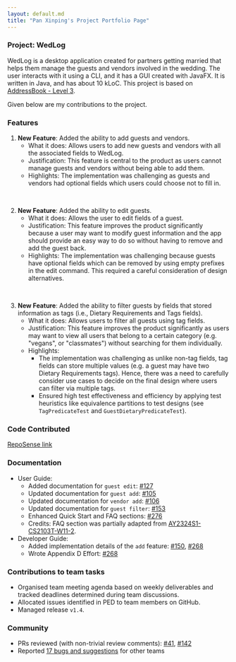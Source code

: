 ```yaml
---
layout: default.md
title: "Pan Xinping's Project Portfolio Page"
---
```


### Project: WedLog

WedLog is a desktop application created for partners getting married that helps them manage the guests and vendors involved in the wedding. 
The user interacts with it using a CLI, and it has a GUI created with JavaFX. 
It is written in Java, and has about 10 kLoC. This project is based on [AddressBook - Level 3](https://se-education.org/addressbook-level3/).

Given below are my contributions to the project.

### Features
1. **New Feature**: Added the ability to add guests and vendors.
    * What it does: Allows users to add new guests and vendors with all the associated fields to WedLog.
    * Justification: This feature is central to the product as users cannot manage guests and vendors without being able to add them.
    * Highlights: The implementation was challenging as guests and vendors had optional fields which users could choose not to fill in.

<br>

2. **New Feature**: Added the ability to edit guests.
    * What it does: Allows the user to edit fields of a guest.
    * Justification: This feature improves the product significantly because a user may want to modify guest information and the app should provide an easy way to do so without having to remove and add the guest back.
    * Highlights: The implementation was challenging because guests have optional fields which can be removed by using empty prefixes in the edit command. This required a careful consideration of design alternatives.

<br>

3. **New Feature**: Added the ability to filter guests by fields that stored information as tags (i.e., Dietary Requirements and Tags fields).
    * What it does: Allows users to filter all guests using tag fields.
    * Justification: This feature improves the product significantly as users may want to view all users that belong to a certain category (e.g. "vegans", or "classmates") without searching for them individually.
    * Highlights: 
      * The implementation was challenging as unlike non-tag fields, tag fields can store multiple values (e.g. a guest may have two Dietary Requirements tags). Hence, there was a need to carefully consider use cases to decide on the final design where users can filter via multiple tags.
      * Ensured high test effectiveness and efficiency by applying test heuristics like equivalence partitions to test designs (see `TagPredicateTest` and `GuestDietaryPredicateTest`).

### Code Contributed 
[RepoSense link](https://nus-cs2103-ay2324s1.github.io/tp-dashboard/?search=p-xp&breakdown=true)

### Documentation
* User Guide:
    * Added documentation for `guest edit`: [\#127](https://github.com/AY2324S1-CS2103T-F11-2/tp/pull/127)
    * Updated documentation for `guest add`: [\#105](https://github.com/AY2324S1-CS2103T-F11-2/tp/pull/105)
    * Updated documentation for `vendor add`: [\#106](https://github.com/AY2324S1-CS2103T-F11-2/tp/pull/106)
    * Updated documentation for `guest filter`: [\#153](https://github.com/AY2324S1-CS2103T-F11-2/tp/pull/153)
    * Enhanced Quick Start and FAQ sections: [\#276](https://github.com/AY2324S1-CS2103T-F11-2/tp/pull/276)
    * Credits: FAQ section was partially adapted from [AY2324S1-CS2103T-W11-2](https://github.com/AY2324s1-cs2103t-w11-2/tp/).
* Developer Guide:
    * Added implementation details of the `add` feature: [\#150](https://github.com/AY2324S1-CS2103T-F11-2/tp/pull/150), [\#268](https://github.com/AY2324S1-CS2103T-F11-2/tp/pull/268)
    * Wrote Appendix D Effort: [\#268](https://github.com/AY2324S1-CS2103T-F11-2/tp/pull/268)

### Contributions to team tasks
* Organised team meeting agenda based on weekly deliverables and tracked deadlines determined during team discussions.
* Allocated issues identified in PED to team members on GitHub.
* Managed release `v1.4`.

### Community
* PRs reviewed (with non-trivial review comments): [\#41](https://github.com/AY2324S1-CS2103T-F11-2/tp/pull/41), [\#142](https://github.com/AY2324S1-CS2103T-F11-2/tp/pull/142)
* Reported [17 bugs and suggestions](https://github.com/p-xp/ped/issues) for other teams


